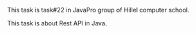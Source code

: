 This task is task#22 in JavaPro group of Hillel computer school.

This task is about Rest API in Java.